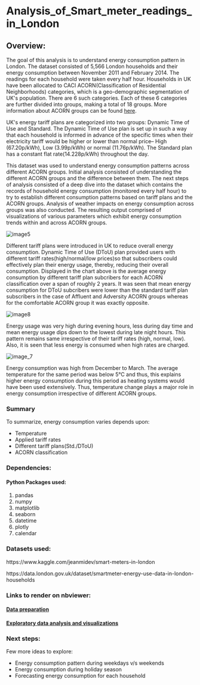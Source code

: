 # Analysis_of_Smart_meter_readings_in_London

## Overview:
<p> The goal of this analysis is to understand energy consumption pattern in London. The dataset consisted of 5,566 London households and their energy consumption between November 2011 and February 2014. The readings for each household were taken every half hour. Households in UK have been allocated to CACI ACORN(Classification of Residential Neighborhoods) categories, which is a geo-demographic segmentation of UK's population. There are 6 such categories. Each of these 6 categories are further divided into groups, making a total of 18 groups. More information about ACORN groups can be found <a href="https://acorn.caci.co.uk/what-is-acorn">here</a>.</p>
	
<p>UK's energy tariff plans are categorized into two groups: Dynamic Time of Use and Standard. The Dynamic Time of Use plan is set up in such a way that each household is informed in advance of the specific times when their electricity tariff would be higher or lower than normal price– High (67.20p/kWh), Low (3.99p/kWh) or normal (11.76p/kWh). The Standard plan has a constant flat rate(14.228p/kWh) throughout the day. </p>

<p>This dataset was used to understand energy consumption patterns across different ACORN groups. Initial analysis consisted of understanding the different ACORN groups and the difference between them. The next steps of analysis consisted of a deep dive into the dataset which contains the records of household energy consumption (monitored every half hour) to try to establish different consumption patterns based on tariff plans and the ACORN groups. Analysis of weather impacts on energy consumption across groups was also conducted. The resulting output comprised of visualizations of various parameters which exhibit energy consumption trends  within and across ACORN groups.</p>

![image5](https://user-images.githubusercontent.com/31700068/43115031-d2d51e50-8eb6-11e8-94c3-514396361157.png)

<p>Different tariff plans were introduced in UK to reduce overall energy consumption. Dynamic Time of Use (DToU) plan provided users with different tariff rates(high/normal/low prices)so that subscribers could effectively plan their energy usage, thereby, reducing their overall consumption. Displayed in the chart above is the average energy consumption by different tariff plan subcribers for each ACORN classification over a span of roughly 2 years. It was seen that mean energy consumption for DToU subcribers were lower than the standard tariff plan subscribers in the case of Affluent and Adversity ACORN groups whereas for the comfortable ACORN group it was exactly opposite.</p>


![image8](https://user-images.githubusercontent.com/31700068/42986122-3ce88126-8ba9-11e8-8c00-633acaef8c0f.png)

<p>Energy usage was very high during evening hours, less during day time and mean energy usage dips down to the lowest during late night hours. This pattern remains same irrespective of their tariff rates (high, normal, low). Also, it is seen that less energy is consumed when high rates are charged.</p>


![image_7](https://user-images.githubusercontent.com/31700068/43030868-9d36188e-8c4b-11e8-9549-9126e762d26e.png)

<p>Energy consumption was high from December to March. The average temperature for the same period was below 5°C and thus, this explains higher energy consumption during this period as heating systems would have been used extensively. Thus, temperature change plays a major role in energy consumption irrespective of different ACORN groups.</p>

### Summary
<p> To summarize, energy consumption varies depends upon:
<ul><li> Temperature</li>
    <li> Applied tariff rates</li>
    <li> Different tariff plans(Std./DToU)</li>
    <li> ACORN classification</li></ul>	    
</p>

### Dependencies:

#### Python Packages used:
<ol>
	<li>pandas</li>
	<li>numpy </li>
	<li>matplotlib</li>
	<li>seaborn </li>	
	<li>datetime </li>
	<li>plotly</li>
	<li>calendar</li>
</ol>

### Datasets used:
<p>https://www.kaggle.com/jeanmidev/smart-meters-in-london</p> 
<p>https://data.london.gov.uk/dataset/smartmeter-energy-use-data-in-london-households</p>

### Links to render on nbviewer:
#### <a href="http://nbviewer.jupyter.org/github/Sunanda1/Analysis_of_Smart_meter_London/blob/master/Jupyter_notebooks/Smart_meter_london_data_preparation1.ipynb">Data preparation</a>

#### <a href="http://nbviewer.jupyter.org/github/Sunanda1/Analysis_of_Smart_meter_London/blob/master/Jupyter_notebooks/Smart_meters_london_visualizations.ipynb">Exploratory data analysis and visualizations</a>

### Next steps:
<p> Few more ideas to explore: 
<ul><li> Energy consumption pattern during weekdays v/s weekends</li>
    <li> Energy consumption during holiday season</li>
    <li> Forecasting energy consumption for each household</li></ul>	
</p>

